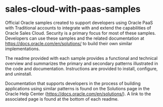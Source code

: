 # sales-cloud-with-paas-samples
Official Oracle samples created to support developers using Oracle PaaS with Traditional accounts to integrate with and extend the capabilities of Oracle Sales Cloud. Security is a primary focus for most of these samples. Developers can use these samples and the related documentation at https://docs.oracle.com/en/solutions/ to build their own similar implementations.

The readme provided with each sample provides a functional and technical overview and summarizes the primary and secondary patterns illustrated in the code and documentation. Instructions are provided to install, configure, and uninstall.

Documentation that supports developers in the process of building applications using similar patterns is found on the Solutions page in the Oracle Help Center (https://docs.oracle.com/en/solutions/). A link to the associated page is found at the bottom of each readme.
